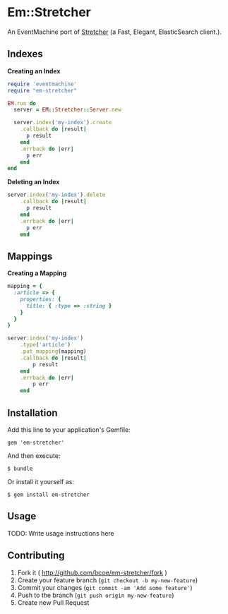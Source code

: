 Em::Stretcher
=============

An EventMachine port of [Stretcher](https://github.com/PoseBiz/stretcher) (a Fast, Elegant, ElasticSearch client.).

Indexes
-------

**Creating an Index**

```ruby
require 'eventmachine'
require "em-stretcher"

EM.run do
  server = EM::Stretcher::Server.new

  server.index('my-index').create
    .callback do |result|
      p result
    end
    .errback do |err|
      p err
    end
end
```

**Deleting an Index**

```ruby
server.index('my-index').delete
	.callback do |result|
	  p result
	end
	.errback do |err|
	  p err
	end
```

Mappings
--------

**Creating a Mapping**

```ruby
mapping = {
  :article => {
    properties: {
      title: { :type => :string }
    }
  }
}

server.index('my-index')
	.type('article')
	.put_mapping(mapping)
	.callback do |result|
		p result
	end
	.errback do |err|
		p err
	end
```


## Installation

Add this line to your application's Gemfile:

    gem 'em-stretcher'

And then execute:

    $ bundle

Or install it yourself as:

    $ gem install em-stretcher

## Usage

TODO: Write usage instructions here

## Contributing

1. Fork it ( http://github.com/bcoe/em-stretcher/fork )
2. Create your feature branch (`git checkout -b my-new-feature`)
3. Commit your changes (`git commit -am 'Add some feature'`)
4. Push to the branch (`git push origin my-new-feature`)
5. Create new Pull Request
